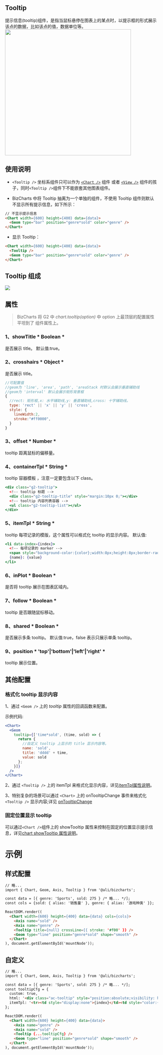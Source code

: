 
## Tooltip

提示信息(tooltip)组件，是指当鼠标悬停在图表上的某点时，以提示框的形式展示该点的数据，比如该点的值，数据单位等。
<img src="https://gw.alipayobjects.com/zos/rmsportal/VLNhkKRALafPtDCIZFqA.png" width="415px">

## 使用说明
- `<Tooltip />` 坐标系组件只可以作为 [`<Chart />`](chart.md) 组件 或者 [`<View />`](view.md) 组件的孩子，同时` <Tooltip /> `组件下不能嵌套其他图表组件。

- BizCharts 中将 Tooltip 抽离为一个单独的组件，不使用 Tooltip 组件则默认不显示所有提示信息，如下所示：

```html
// 不显示提示信息
<Chart width={600} height={400} data={data}>
  <Geom type="bar" position="genre*sold" color="genre" />
</Chart>
```

- 显示 Tooltip：

```html
<Chart width={600} height={400} data={data}>
  <Tooltip />
  <Geom type="bar" position="genre*sold" color="genre" />
</Chart>
```
## Tooltip 组成
![](https://zos.alipayobjects.com/skylark/750725d4-2e58-4420-b886-4abe1c0335c2/attach/2378/ad8fe2daa557ad62/image.png)

## 属性
> BizCharts 将 G2 中 *chart.tooltip(option)* 中 option 上最顶层的配置属性平坦到了 <Tooltip /> 组件属性上。

### 1、showTitle 	* Boolean *
是否展示 title。
默认值:true。

### 2、crosshairs 	* Object *
是否展示 title。
```jsx
//可配置值
//geom为 'line', 'area', 'path', 'areaStack 时默认会展示垂直辅助线
//geom为 'interval' 默认会展示矩形背景框
{
  //rect: 矩形框,x: 水平辅助线,y: 垂直辅助线,cross: 十字辅助线。
  type: 'rect' || 'x' || 'y' || 'cross',
  style: {
    lineWidth:2,
	stroke:"#ff0000",
  }
}
```

### 3、offset 	* Number *
tooltip 距离鼠标的偏移量。

<span id="containerTpl"></span>

### 4、containerTpl 	* String *
tooltip 容器模板 ，注意一定要包含以下 class。
```jsx
<div class="g2-tooltip">
  <!-- tooltip 标题 -->
  <div class="g2-tooltip-title" style="margin:10px 0;"></div>
  <!-- tooltip 内容列表容器 -->
  <ul class="g2-tooltip-list"></ul>
</div>
```

<span id="itemTpl"></span>

### 5、itemTpl 	* String *
tooltip 每项记录的模版，这个属性可以格式化 tooltip 的显示内容。
默认值:
```jsx
<li data-index={index}>
  <!-- 每项记录的 marker -->
  <span style="background-color:{color};width:8px;height:8px;border-radius:50%;display:inline-block;margin-right:8px;"></span>
  {name}: {value}
</li>
```

### 6、inPlot 	* Boolean *
是否将 tooltip 展示在图表区域内。

### 7、follow 	* Boolean *
tooltip 是否跟随鼠标移动。

### 8、shared 	* Boolean *
是否展示多条 tooltip。
默认值:true，false 表示只展示单条 tooltip。

### 9、position 	* 'top'|'bottom'|'left'|'right' *
tooltip 展示位置。

## 其他配置

<span id="format"></span>

### 格式化 tooltip 显示内容
1、通过 `<Geom />` 上的 *tooltip* 属性的回调函数来配置。

示例代码:
```jsx
<Chart>
  <Geom
    tooltip={['time*sold', (time, sold) => {
	  return {
	    //自定义 tooltip 上显示的 title 显示内容等。
		name: 'sold',
		title: 'dddd' + time,
		value: sold
	  };
	}]}
  />
</Chart>
```

2、通过 `<Tooltip />` 上的 itemTpl 来格式化显示内容，详见[itemTpl属性说明](#itemTpl)。

3、特别复杂的场景可以通过 `<Chart>` 上的 onTooltipChange  事件来格式化 `<Tooltip />` 显示内容;详见 [onTooltipChange](chart.md#onTooltipChange)

### 固定位置显示 tooltip
可以通过` <Chart /> `组件上的 showTooltip 属性来控制在固定的位置显示提示信息，详见[chart showTooltip 属性说明](chart.md#showTooltip)。

# 示例

## 样式配置

```html
// 略...
import { Chart, Geom, Axis, Tooltip } from '@ali/bizcharts';

const data = [{ genre: 'Sports', sold: 275 } /* 略... */];
const cols = {sold: { alias: '销售量' }, genre: { alias: '游戏种类' }};

ReactDOM.render((
  <Chart width={600} height={400} data={data} cols={cols}>
    <Axis name="sold" />
    <Axis name="genre" />
    <Tooltip title={null} crossLine={{ stroke: '#f00' }} />
    <Geom type="line" position="genre*sold" shape="smooth" />
  </Chart>
), document.getElementById('mountNode'));
```

## 自定义

```html
// 略...
import { Chart, Geom, Axis, Tooltip } from '@ali/bizcharts';

const data = [{ genre: 'Sports', sold: 275 } /* 略... */];
const tooltipCfg = {
  custom: true,
  html: '<div class="ac-tooltip" style="position:absolute;visibility: hidden;background: rgba(255, 44, 52, 0.5);color: #fff;border-radius: 50%;padding: 10px 20px;text-align: center;"><h4 class="ac-title" style="margin: 0;padding: 5px 0;border-bottom: 1px solid #fff;"></h4><table class="ac-list custom-table" style="padding: 5px 0;"></table></div>',
  itemTpl: '<tr><td style="display:none">{index}</td><td style="color:{color}">{name}</td><td>{value}k</td></tr>'
};

ReactDOM.render((
  <Chart width={600} height={400} data={data}>
    <Axis name="genre" />
    <Axis name="sold" />
    <Tooltip {...tooltipCfg} />
    <Geom type="line" position="genre*sold" shape="smooth" />
  </Chart>
), document.getElementById('mountNode'));
```
